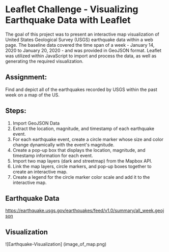 # Leaflet Challenge - Visualizing Earthquake Data with Leaflet

The goal of this project was to present an interactive map visualization of United States Geological Survey (USGS) earthquake data within a web page. The baseline data covered the time span of a week - January 14, 2020 to January 20, 2020 - and was provided in GeoJSON format. Leaflet was utilized within JavaScript to import and process the data, as well as generating the required visualization.

## Assignment:

Find and depict all of the earthquakes recorded by USGS within the past week on a map of the US. 

## Steps:

1. Import GeoJSON Data
2. Extract the location, magnitude, and timestamp of each earthquake event.
3. For each earthquake event, create a circle marker whose size and color change dynamically with the event's magnitude.
4. Create a pop-up box that displays the location, magnitude, and timestamp information for each event.
5. Import two map layers (dark and streetmap) from the Mapbox API.
6. Link the map layers, circle markers, and pop-up boxes together to create an interactive map.
7. Create a legend for the circle marker color scale and add it to the interactive map.

## Earthquake Data
https://earthquake.usgs.gov/earthquakes/feed/v1.0/summary/all_week.geojson

## Visualization

![Earthquake-Visualization] (image_of_map.png)
